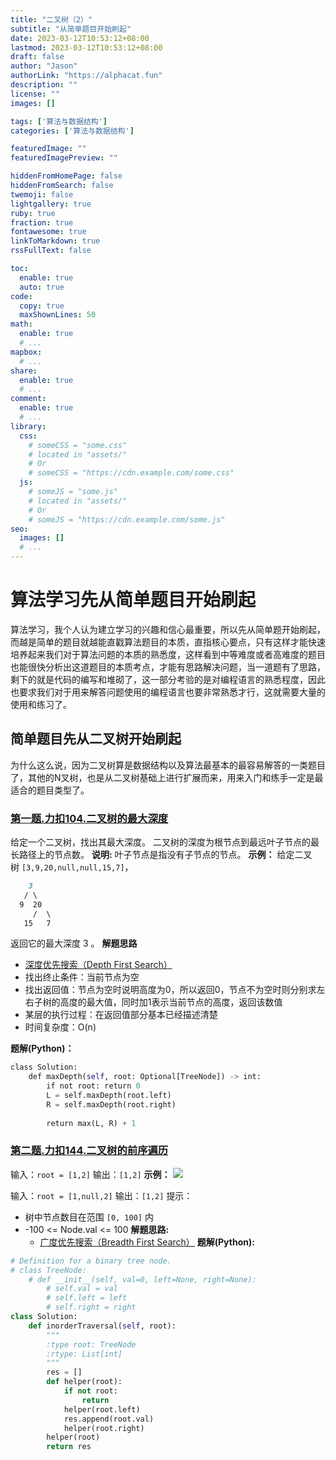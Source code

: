```yaml
---
title: "二叉树（2）"
subtitle: "从简单题目开始刷起"
date: 2023-03-12T10:53:12+08:00
lastmod: 2023-03-12T10:53:12+08:00
draft: false
author: "Jason"
authorLink: "https://alphacat.fun"
description: ""
license: ""
images: []

tags: ['算法与数据结构']
categories: ['算法与数据结构']

featuredImage: ""
featuredImagePreview: ""

hiddenFromHomePage: false
hiddenFromSearch: false
twemoji: false
lightgallery: true
ruby: true
fraction: true
fontawesome: true
linkToMarkdown: true
rssFullText: false

toc:
  enable: true
  auto: true
code:
  copy: true
  maxShownLines: 50
math:
  enable: true
  # ...
mapbox:
  # ...
share:
  enable: true
  # ...
comment:
  enable: true
  # ...
library:
  css:
    # someCSS = "some.css"
    # located in "assets/"
    # Or
    # someCSS = "https://cdn.example.com/some.css"
  js:
    # someJS = "some.js"
    # located in "assets/"
    # Or
    # someJS = "https://cdn.example.com/some.js"
seo:
  images: []
  # ...
---
```

# 算法学习先从简单题目开始刷起
算法学习，我个人认为建立学习的兴趣和信心最重要，所以先从简单题开始刷起，而越是简单的题目就越能直戳算法题目的本质，直指核心要点，只有这样才能快速培养起来我们对于算法问题的本质的熟悉度，这样看到中等难度或者高难度的题目也能很快分析出这道题目的本质考点，才能有思路解决问题，当一道题有了思路，剩下的就是代码的编写和堆砌了，这一部分考验的是对编程语言的熟悉程度，因此也要求我们对于用来解答问题使用的编程语言也要非常熟悉才行，这就需要大量的使用和练习了。
## 简单题目先从二叉树开始刷起
为什么这么说，因为二叉树算是数据结构以及算法最基本的最容易解答的一类题目了，其他的N叉树，也是从二叉树基础上进行扩展而来，用来入门和练手一定是最适合的题目类型了。

### [第一题.力扣104.二叉树的最大深度](https://leetcode.cn/problems/maximum-depth-of-binary-tree/)
给定一个二叉树，找出其最大深度。
二叉树的深度为根节点到最远叶子节点的最长路径上的节点数。
**说明:** 叶子节点是指没有子节点的节点。
**示例：**
给定二叉树 `[3,9,20,null,null,15,7]`，
```MarkDown
    3
   / \
  9  20
     /  \
   15   7
```
返回它的最大深度 3 。
**解题思路**
-   [深度优先搜索（Depth First Search）](http://data.biancheng.net/view/325.html)
-   找出终止条件：当前节点为空
-   找出返回值：节点为空时说明高度为0，所以返回0，节点不为空时则分别求左右子树的高度的最大值，同时加1表示当前节点的高度，返回该数值
-   某层的执行过程：在返回值部分基本已经描述清楚
-   时间复杂度：O(n)
<!--more-->
**题解(Python)：**
```Python
class Solution:
    def maxDepth(self, root: Optional[TreeNode]) -> int:
        if not root: return 0
        L = self.maxDepth(root.left)
        R = self.maxDepth(root.right)
        
        return max(L, R) + 1
```

### [第二题.力扣144.二叉树的前序遍历](https://leetcode.cn/problems/binary-tree-preorder-traversal/)
输入：`root = [1,2]` 输出：`[1,2]`
**示例：**
![](https://assets.leetcode.com/uploads/2020/09/15/inorder_1.jpg)

输入：`root = [1,null,2]` 
输出：`[1,2]`
提示：
-   树中节点数目在范围 `[0, 100]` 内
-   -100 <= Node.val <= 100
**解题思路:**
	-    [广度优先搜索（Breadth First Search）](http://data.biancheng.net/view/326.html)
**题解(Python):**
```Python
# Definition for a binary tree node. 
# class TreeNode: 
	# def __init__(self, val=0, left=None, right=None): 
		# self.val = val 
		# self.left = left 
		# self.right = right 
class Solution:
    def inorderTraversal(self, root):
        """
        :type root: TreeNode
        :rtype: List[int]
        """
        res = []
        def helper(root):
            if not root:
                return 
            helper(root.left)
            res.append(root.val)
            helper(root.right)
        helper(root)
        return res
```
